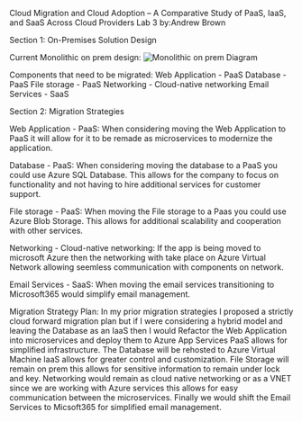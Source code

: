 Cloud Migration and Cloud Adoption – A Comparative Study of PaaS, IaaS, and SaaS Across Cloud Providers
Lab 3 by:Andrew Brown

Section 1: On-Premises Solution Design

Current Monolithic on prem design:
![Monolithic on prem Diagram](https://raw.githubusercontent.com/brow1063/CST8913Labs/main/Onprem.png)

Components that need to be migrated:
Web Application - PaaS
Database - PaaS
File storage - PaaS
Networking - Cloud-native networking
Email Services - SaaS

Section 2: Migration Strategies

Web Application - PaaS: When considering moving the Web Application to PaaS it will allow for it to be remade as microservices to modernize the application. 

Database - PaaS: When considering moving the database to a PaaS you could use Azure SQL Database. This allows for the company to focus on functionality and not having to hire additional services for customer support.

File storage - PaaS: When moving the File storage to a Paas you could use Azure Blob Storage. This allows for additional scalability and cooperation with other services.

Networking - Cloud-native networking:
If the app is being moved to microsoft Azure then the networking with take place on Azure Virtual Network allowing seemless communication with components on network.

Email Services - SaaS: When moving the email services transitioning to Microsoft365 would simplify email management.

Migration Strategy Plan:
In my prior migration strategies I proposed a strictly cloud forward migration plan but if I were considering a hybrid model and leaving the Database as an IaaS then I would Refactor the Web Application into microservices and deploy them to Azure App Services PaaS allows for simplified infrastructure. The Database will be rehosted to Azure Virtual Machine IaaS allows for greater control and customization. File Storage will remain on prem this allows for sensitive information to remain under lock and key. Networking would remain as cloud native networking or as a VNET since we are working with Azure services this allows for easy communication between the microservices. Finally we would shift the Email Services to Micsoft365 for simplified email management. 



